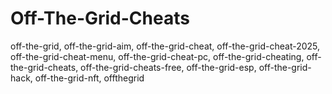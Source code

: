 # Off-The-Grid-Cheats
off-the-grid, off-the-grid-aim, off-the-grid-cheat, off-the-grid-cheat-2025, off-the-grid-cheat-menu, off-the-grid-cheat-pc, off-the-grid-cheating, off-the-grid-cheats, off-the-grid-cheats-free, off-the-grid-esp, off-the-grid-hack, off-the-grid-nft, offthegrid
